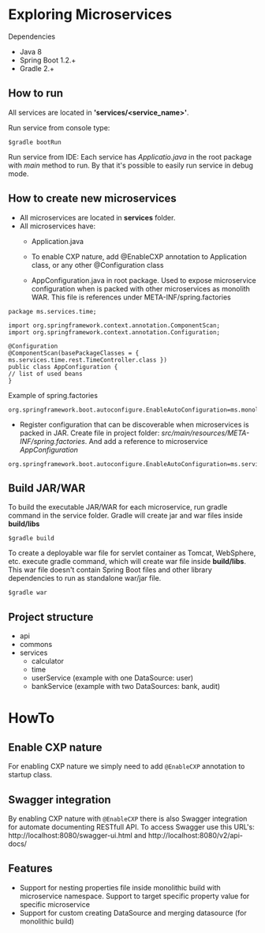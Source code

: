 # Exploring Microservices
Dependencies
- Java 8
- Spring Boot 1.2.+
- Gradle 2.+


## How to run
All services are located in **'services/<service_name>'**.

Run service from console type:

```
$gradle bootRun
```

Run service from IDE:
Each service has _Applicatio.java_ in the root package with _main_ method to run. By that it's possible to easily run service in debug mode.


## How to create new microservices
+ All microservices are located in **services** folder.
+ All microservices have:
   - Application.java
   - To enable CXP nature, add @EnableCXP annotation to Application class, or any other @Configuration class   


  - AppConfiguration.java in root package. Used to expose microservice configuration when is packed with other microservices as monolith WAR.
    This file is references under META-INF/spring.factories

```
package ms.services.time;

import org.springframework.context.annotation.ComponentScan;
import org.springframework.context.annotation.Configuration;

@Configuration
@ComponentScan(basePackageClasses = { ms.services.time.rest.TimeController.class })
public class AppConfiguration {
// list of used beans
}
```

Example of spring.factories
```
org.springframework.boot.autoconfigure.EnableAutoConfiguration=ms.monolithic.MonolithicConfiguration
```


- Register configuration that can be discoverable when microservices is packed in JAR.
Create file in project folder: _src/main/resources/META-INF/spring.factories_. 
And add a reference to microservice _AppConfiguration_

```
org.springframework.boot.autoconfigure.EnableAutoConfiguration=ms.services.time.AppConfiguration
```


## Build JAR/WAR
To build the executable JAR/WAR for each microservice, run gradle command in the service folder.
Gradle will create jar and war files inside **build/libs**
```
$gradle build
```

To create a deployable war file for servlet container as Tomcat, WebSphere, etc. execute gradle command, which will create war file inside **build/libs**. This war file doesn't contain Spring Boot files and other library dependencies to run as standalone war/jar file.
```
$gradle war
```


## Project structure
+ api
+ commons
+ services
  - calculator
  - time
  - userService (example with one DataSource: user)
  - bankService (example with two DataSources: bank, audit)


# HowTo

## Enable CXP nature
For enabling CXP nature we simply need to add ```@EnableCXP``` annotation to startup class.

## Swagger integration
By enabling CXP nature with ```@EnableCXP``` there is also Swagger integration for automate documenting RESTfull API.
To access Swagger use this URL's: http://localhost:8080/swagger-ui.html and http://localhost:8080/v2/api-docs/
 
## Features
- Support for nesting properties file inside monolithic build with microservice namespace. Support to target specific property value for specific microservice
- Support for custom creating DataSource and merging datasource (for monolithic build)